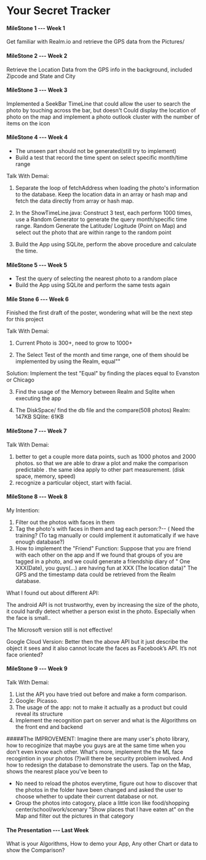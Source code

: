 # Your Secret Tracker

#### MileStone 1 --- Week 1 
Get familiar with Realm.io and retrieve the GPS data from the Pictures/

#### MileStone 2 --- Week 2
Retrieve the Location Data from the GPS info in the background, included Zipcode and State and City

#### MileStone 3 --- Week 3 

Implemented a SeekBar TimeLine that could allow the user to search the photo by touching across the bar, but doesn't 
Could display the location of photo on the map and implement a photo outlook cluster with the number of items on the icon

#### MileStone 4 --- Week 4 
- The unseen part should not be generated(still try to implement)
- Build a test that record the time spent on select specific month/time range

Talk With Demai:

1. Separate the loop of fetchAddress when loading the photo's information to the database. Keep the location data in an array or hash map and fetch the data directly from array or hash map.

2. In the ShowTimeLine.java: Construct 3 test, each perform 1000 times, use a Random Generator to generate the query month/specific time range. Random Generate the Latitude/ Logitude (Point on Map) and select out the photo that are within range to the random point

3. Build the App using SQLite, perform the above procedure and calculate the time.

#### MileStone 5 --- Week 5 

- Test the query of selecting the nearest photo to a random place 
- Build the App using SQLite and perform the same tests again

#### Mile Stone 6 --- Week 6
Finished the first draft of the poster, wondering what will be the next step for this project 

Talk With Demai:

1. Current Photo is 300+, need to grow to 1000+

2. The Select Test of the month and time range, one of them should be implemented by using the Realm, equal""

Solution: Implement the test "Equal" by finding the places equal to Evanston or Chicago

3. Find the usage of the Memory between Realm and Sqlite when executing the app

4. The DiskSpace/ find the db file and the compare(508 photos)
Realm: 147KB  SQlite: 61KB

#### MileStone 7 --- Week 7 

Talk With Demai: 

1. better to get a couple more data points, such as 1000 photos and 2000 photos. so that we are able to draw a plot and make the comparison  predictable . the same idea apply to other part measurement. (disk space, memory, speed)
2. recognize a particular object, start with facial.

#### MileStone 8 --- Week 8

My Intention:
1. Filter out the photos with faces in them 
2. Tag the photo's with faces in them and tag each person:?-- ( Need the training? (To tag manually or could implement it automatically if we have enough database?)
3. How to implement the "Friend" Function:
Suppose that you are friend with each other on the app and If we found that groups of you are tagged in a photo, and we could generate a friendship diary of " One XXX(Date),  you guys(...) are having fun at XXX (The location data)" The GPS and the timestamp data could be retrieved from the Realm database.

What I found out about different API:

The android API is not trustworthy, even by increasing the size of the photo, it could hardly detect whether a person exist in the photo. Especially when the face is small.. 

The Microsoft version still is not effective!

Google Cloud Version: Better then the above API but it just describe the object it sees and it also cannot locate the faces as Facebook’s API. It’s not face oriented?

#### MileStone 9 --- Week 9 
Talk With Demai: 
1. List the API you have tried out before and make a form comparison.
2. Google: Picasso. 
3. The usage of the app: not to make it actually as a product but could reveal its structure
4. Implement the recognition part on server and what is the Algorithms on the front end and backend

#####The IMPROVEMENT: 
Imagine there are many user's photo library, how to recoginize that maybe you guys are at the same time when
you don't even know each other. What's more, implement the the ML face recogintion in your photos (?)will there be security problem involved. And how to redesign the database to demonstrate the users. 
Tap on the Map, shows the nearest place you've been to 
- No need to reload the photos everytime, figure out how to discover that the photos in the folder have been changed and asked 
the user to choose whether to update their current database or not. 
- Group the photos into catogory, place a little icon like food/shopping center/school/work/scenary 
"Show places that I have eaten at" on the Map and filter out the pictures in that category 

#### The Presentation --- Last Week
What is your Algorithms, How to demo your App, Any other Chart or data to show the Comparison?
